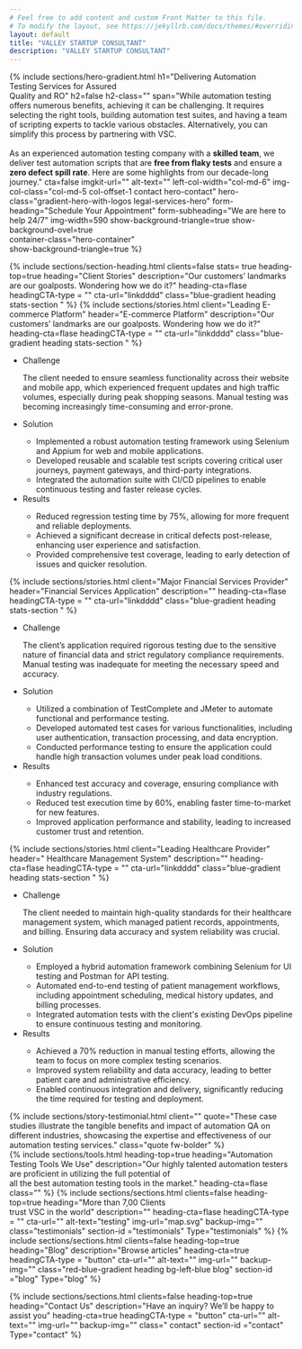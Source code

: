 ```yaml
---
# Feel free to add content and custom Front Matter to this file.
# To modify the layout, see https://jekyllrb.com/docs/themes/#overriding-theme-defaults
layout: default
title: "VALLEY STARTUP CONSULTANT"
description: "VALLEY STARTUP CONSULTANT"
---
```

{% include sections/hero-gradient.html 
  h1="Delivering Automation <br>Testing  Services for <span>Assured <br> Quality and RO</span>"
  h2=false
  h2-class=""
  span="While automation testing offers numerous benefits, achieving it can be challenging. It requires selecting the right tools, building automation test suites, and having a team of scripting experts to tackle various obstacles. Alternatively, you can simplify this process by partnering with VSC. <br> <br>As an experienced automation testing company with a <strong>skilled team</strong>, we deliver test automation scripts that are <strong>free from flaky tests</strong> and ensure a <strong>zero defect spill rate</strong>. Here are some highlights from our decade-long journey."
  cta=false
  imgkit-url=""
  alt-text=""
  left-col-width="col-md-6"
  img-col-class="col-md-5 col-offset-1 contact hero-contact" 
  hero-class="gradient-hero-with-logos legal-services-hero"
  form-heading="Schedule Your Appointment"
  form-subheading="We are here to help 24/7"
  img-width=590
  show-background-triangle=true
  show-background-ovel=true  
  container-class="hero-container"  
  show-background-triangle=true
%}
<section class="section justify-content-end justify-content-lg-center blue-gradient heading stats-section">
  <div class="container">
    {% include sections/section-heading.html
      clients=false
      stats= true
      heading-top=true
      heading="Client Stories"
      description="Our customers’ landmarks are our goalposts. Wondering how we do it?"
      heading-cta=flase
      headingCTA-type = ""
      cta-url="linkdddd"   
      class="blue-gradient heading stats-section "      
    %} 
    {% include sections/stories.html
      client="Leading E-commerce Platform"
      header="E-commerce Platform"
      description="Our customers’ landmarks are our goalposts. Wondering how we do it?"
      heading-cta=flase
      headingCTA-type = ""
      cta-url="linkdddd"   
      class="blue-gradient heading stats-section "      
    %}   
    <div class="row">
      <div class="col-md-7 order-md-1 order-2">
          <ul class="stories-list">
              <li>
                  <div class="title">Challenge</div>
                  <div class="content">
                      <p>The client needed to ensure seamless functionality across their website and mobile app, which experienced frequent updates and high traffic volumes, especially during peak shopping seasons. Manual testing was becoming increasingly time-consuming and error-prone.</p>
                  </div>              
              </li>              
              <li>
                  <div class="title">Solution</div>
                  <div class="content">
                     <ul>
                         <li>Implemented a robust automation testing framework using Selenium and Appium for web and mobile applications.</li>                         
                         <li>Developed reusable and scalable test scripts covering critical user journeys, payment gateways, and third-party integrations.</li>                         
                         <li>Integrated the automation suite with CI/CD pipelines to enable continuous testing and faster release cycles.</li>
                     </ul>
                  </div>              
              </li>              
              <li>
                  <div class="title">Results</div>
                  <div class="content">
                     <ul>
                         <li>Reduced regression testing time by 75%, allowing for more frequent and reliable deployments.</li>                         
                         <li>Achieved a significant decrease in critical defects post-release, enhancing user experience and satisfaction.</li>                         
                         <li>Provided comprehensive test coverage, leading to early detection of issues and quicker resolution.</li>
                     </ul>
                  </div>              
              </li>
          </ul>
      </div>
      <div class="col-md-5 order-md-2 order-1">
          <img src="/assets/img/ecommerce.svg" alt="" class="ecommerce img-fluid">
      </div>
    </div>
    {% include sections/stories.html
      client="Major Financial Services Provider"
      header="Financial Services Application"
      description=""
      heading-cta=flase
      headingCTA-type = ""
      cta-url="linkdddd"   
      class="blue-gradient heading stats-section "      
    %}   
    <div class="row">
      <div class="col-md-5 order-md-1 order-2">
          <img src="/assets/img/finance-app.svg" alt="" class="ecommerce img-fluid">
      </div>
      <div class="col-md-7 order-md-2 order-1">
          <ul class="stories-list">
              <li>
                  <div class="title">Challenge</div>
                  <div class="content">
                      <p>The client’s application required rigorous testing due to the sensitive nature of financial data and strict regulatory compliance requirements. Manual testing was inadequate for meeting the necessary speed and accuracy.</p>
                  </div>              
              </li>              
              <li>
                  <div class="title">Solution</div>
                  <div class="content">
                     <ul>
                         <li>Utilized a combination of TestComplete and JMeter to automate functional and performance testing.</li>                         
                         <li>Developed automated test cases for various functionalities, including user authentication, transaction processing, and data encryption.</li>                         
                         <li>Conducted performance testing to ensure the application could handle high transaction volumes under peak load conditions.</li>
                     </ul>
                  </div>              
              </li>              
              <li>
                  <div class="title">Results</div>
                  <div class="content">
                     <ul>
                         <li>Enhanced test accuracy and coverage, ensuring compliance with industry regulations.</li>                         
                         <li>Reduced test execution time by 60%, enabling faster time-to-market for new features.</li>                         
                         <li>Improved application performance and stability, leading to increased customer trust and retention.</li>
                     </ul>
                  </div>              
              </li>
          </ul>
      </div>
    </div>
    {% include sections/stories.html
      client="Leading Healthcare Provider"
      header=" Healthcare Management System"
      description=""
      heading-cta=flase
      headingCTA-type = ""
      cta-url="linkdddd"   
      class="blue-gradient heading stats-section "      
    %}   
    <div class="row">
      <div class="col-md-5 order-md-2 order-2">
          <img src="/assets/img/healtcare.svg" alt="" class="ecommerce img-fluid">
      </div>
      <div class="col-md-7 order-md-1 order-2">
          <ul class="stories-list">
              <li>
                  <div class="title">Challenge</div>
                  <div class="content">
                      <p>The client needed to maintain high-quality standards for their healthcare management system, which managed patient records, appointments, and billing. Ensuring data accuracy and system reliability was crucial.</p>
                  </div>              
              </li>              
              <li>
                  <div class="title">Solution</div>
                  <div class="content">
                     <ul>
                         <li>Employed a hybrid automation framework combining Selenium for UI testing and Postman for API testing.</li>                         
                         <li>Automated end-to-end testing of patient management workflows, including appointment scheduling, medical history updates, and  billing processes.</li>                         
                         <li>Integrated automation tests with the client's existing DevOps pipeline to ensure continuous testing and monitoring.</li>
                     </ul>
                  </div>              
              </li>              
              <li>
                  <div class="title">Results</div>
                  <div class="content">
                     <ul>
                         <li>Achieved a 70% reduction in manual testing efforts, allowing the team to focus on more complex testing scenarios.</li>                         
                         <li>Improved system reliability and data accuracy, leading to better patient care and administrative efficiency.</li>                         
                         <li>Enabled continuous integration and delivery, significantly reducing the time required for testing and deployment.</li>
                     </ul>
                  </div>              
              </li>
          </ul>
      </div>
    </div>
     {% include sections/story-testimonial.html
      client=""
      quote="These case studies illustrate the tangible benefits and impact of automation QA on different industries, showcasing the expertise and effectiveness of our automation testing services."
      class="quote fw-bolder"      
    %}  

</div>
  </section>
{% include sections/tools.html      
      heading-top=true
      heading="Automation Testing Tools We Use"
      description="Our highly talented automation testers are proficient in utilizing the full potential of <br>all the best automation testing tools in the market."
      heading-cta=flase      
      class=""  %} 
{% include sections/sections.html
      clients=false
      heading-top=true
      heading="More than 7,00 Clients <br> trust VSC in the world"
      description=""
      heading-cta=flase
      headingCTA-type = ""
      cta-url=""
      alt-text="testing"
      img-url="map.svg"
      backup-img=""
      class="testimonials"
      section-id ="testimonials"
      Type="testimonials"
    %}   
{% include sections/sections.html
      clients=false
      heading-top=true
      heading="Blog"
      description="Browse articles"
      heading-cta=true
      headingCTA-type = "button"
      cta-url=""
      alt-text=""
      img-url=""
      backup-img=""
      class="red-blue-gradient heading bg-left-blue blog"
      section-id ="blog"
      Type="blog"
    %}

    
{% include sections/sections.html
      clients=false
      heading-top=true
      heading="Contact Us"
      description="Have an inquiry? We’ll be happy to assist you"
      heading-cta=true
      headingCTA-type = "button"
      cta-url=""
      alt-text=""
      img-url=""
      backup-img=""
      class=" contact"
      section-id ="contact"
      Type="contact"
    %}
    


